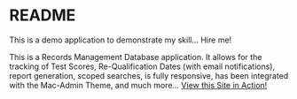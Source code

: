 README
======
This is a demo application to demonstrate my skill... Hire me!


This is a Records Management Database application.  It allows for the tracking of Test Scores, Re-Qualification Dates (with email notifications), report generation, scoped searches, is fully responsive, has been integrated with the Mac-Admin Theme, and much more... [View this Site in Action!](http://crm-tracker.oasisinitiative.net)